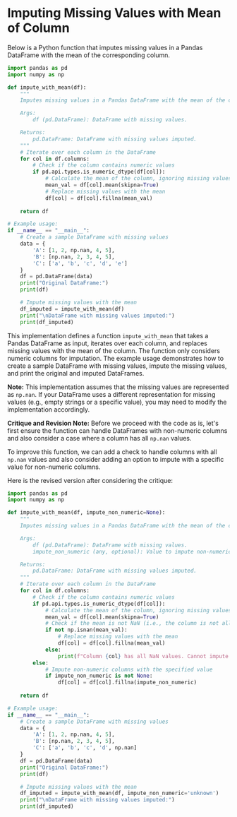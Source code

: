 **Imputing Missing Values with Mean of Column**
====================================================

Below is a Python function that imputes missing values in a Pandas DataFrame with the mean of the corresponding column.

```python
import pandas as pd
import numpy as np

def impute_with_mean(df):
    """
    Imputes missing values in a Pandas DataFrame with the mean of the corresponding column.

    Args:
        df (pd.DataFrame): DataFrame with missing values.

    Returns:
        pd.DataFrame: DataFrame with missing values imputed.
    """
    # Iterate over each column in the DataFrame
    for col in df.columns:
        # Check if the column contains numeric values
        if pd.api.types.is_numeric_dtype(df[col]):
            # Calculate the mean of the column, ignoring missing values
            mean_val = df[col].mean(skipna=True)
            # Replace missing values with the mean
            df[col] = df[col].fillna(mean_val)
    
    return df

# Example usage:
if __name__ == "__main__":
    # Create a sample DataFrame with missing values
    data = {
        'A': [1, 2, np.nan, 4, 5],
        'B': [np.nan, 2, 3, 4, 5],
        'C': ['a', 'b', 'c', 'd', 'e']
    }
    df = pd.DataFrame(data)
    print("Original DataFrame:")
    print(df)

    # Impute missing values with the mean
    df_imputed = impute_with_mean(df)
    print("\nDataFrame with missing values imputed:")
    print(df_imputed)
```

This implementation defines a function `impute_with_mean` that takes a Pandas DataFrame as input, iterates over each column, and replaces missing values with the mean of the column. The function only considers numeric columns for imputation. The example usage demonstrates how to create a sample DataFrame with missing values, impute the missing values, and print the original and imputed DataFrames.

**Note:** This implementation assumes that the missing values are represented as `np.nan`. If your DataFrame uses a different representation for missing values (e.g., empty strings or a specific value), you may need to modify the implementation accordingly.

**Critique and Revision Note:** 
Before we proceed with the code as is, let's first ensure the function can handle DataFrames with non-numeric columns and also consider a case where a column has all `np.nan` values. 

To improve this function, we can add a check to handle columns with all `np.nan` values and also consider adding an option to impute with a specific value for non-numeric columns. 

Here is the revised version after considering the critique:

```python
import pandas as pd
import numpy as np

def impute_with_mean(df, impute_non_numeric=None):
    """
    Imputes missing values in a Pandas DataFrame with the mean of the corresponding column.

    Args:
        df (pd.DataFrame): DataFrame with missing values.
        impute_non_numeric (any, optional): Value to impute non-numeric columns with. Defaults to None.

    Returns:
        pd.DataFrame: DataFrame with missing values imputed.
    """
    # Iterate over each column in the DataFrame
    for col in df.columns:
        # Check if the column contains numeric values
        if pd.api.types.is_numeric_dtype(df[col]):
            # Calculate the mean of the column, ignoring missing values
            mean_val = df[col].mean(skipna=True)
            # Check if the mean is not NaN (i.e., the column is not all NaN)
            if not np.isnan(mean_val):
                # Replace missing values with the mean
                df[col] = df[col].fillna(mean_val)
            else:
                print(f"Column {col} has all NaN values. Cannot impute with mean.")
        else:
            # Impute non-numeric columns with the specified value
            if impute_non_numeric is not None:
                df[col] = df[col].fillna(impute_non_numeric)
    
    return df

# Example usage:
if __name__ == "__main__":
    # Create a sample DataFrame with missing values
    data = {
        'A': [1, 2, np.nan, 4, 5],
        'B': [np.nan, 2, 3, 4, 5],
        'C': ['a', 'b', 'c', 'd', np.nan]
    }
    df = pd.DataFrame(data)
    print("Original DataFrame:")
    print(df)

    # Impute missing values with the mean
    df_imputed = impute_with_mean(df, impute_non_numeric='unknown')
    print("\nDataFrame with missing values imputed:")
    print(df_imputed)
```